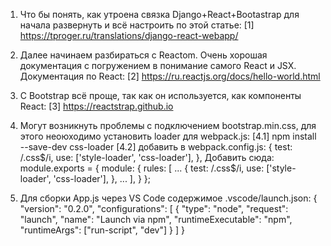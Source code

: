 1. Что бы понять, как утроена связка Django+React+Bootastrap
для начала развернуть и всё настроить по этой статье:
[1] https://tproger.ru/translations/django-react-webapp/

2. Далее начинаем разбираться с Reactom. Очень хорошая документация
с погружением в понимание самого React и JSX. Документация по React:
[2] https://ru.reactjs.org/docs/hello-world.html

3. С Bootstrap всё проще, так как он используется,
как компоненты React:
[3] https://reactstrap.github.io

4. Могут возникнуть проблемы с подключением bootstrap.min.css,
для этого неоюходимо установить loader для webpack.js:
[4.1] npm install --save-dev css-loader
[4.2] добавить в webpack.config.js:
{
    test: /\.css$/i,
    use: ['style-loader', 'css-loader'],
},
Добавить сюда:
module.exports = {
  module: {
    rules: [
      ...
      {
        test: /\.css$/i,
        use: ['style-loader', 'css-loader'],
      },
      ...
    ],
  }
};

5. Для сборки App.js через VS Code содержимое .vscode/launch.json:
{
    "version": "0.2.0",
    "configurations": [
        {
            "type": "node",
            "request": "launch",
            "name": "Launch via npm",
            "runtimeExecutable": "npm",
            "runtimeArgs": ["run-script", "dev"]
        }
    ]
}
